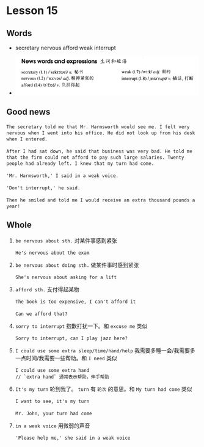 # Lesson 15

## Words

- secretary nervous afford weak interrupt

- ![Words](../../../Images/Part2/02/words-15.png)

## Good news

```
The secretary told me that Mr. Harmsworth would see me. I felt very nervous when I went into his office. He did not look up from his desk when I entered.

After I had sat down, he said that business was very bad. He told me that the firm could not afford to pay such large salaries. Twenty people had already left. I knew that my turn had come.

'Mr. Harmsworth,' I said in a weak voice.

'Don't interrupt,' he said.

Then he smiled and told me I would receive an extra thousand pounds a year!
```

## Whole

1. `be nervous about sth.` 对某件事感到紧张

   ```
   He's nervous about the exam
   ```

2. `be nervous about doing sth.` 做某件事时感到紧张

   ```
   She's nervous about asking for a lift
   ```

3. `afford sth.` 支付得起某物

   ```
   The book is too expensive, I can't afford it

   Can we afford that?
   ```

4. `sorry to interrupt` 抱歉打扰一下。和 `excuse me` 类似

   ```
   Sorry to interrupt, can I play jazz here?
   ```

5. `I could use some extra sleep/time/hand/help` 我需要多睡一会/我需要多一点时间/我需要一些帮助。和 `I need` 类似

   ```
   I could use some extra hand
   // `extra hand` 通常表示帮助，伸手帮助
   ```

6. `It's my turn` 轮到我了。 `turn` 有 `轮次` 的意思。和 `My turn had come` 类似

   ```
   I want to see, it's my turn

   Mr. John, your turn had come
   ```

7. `in a weak voice` 用微弱的声音

   ```
   'Please help me,' she said in a weak voice
   ```
